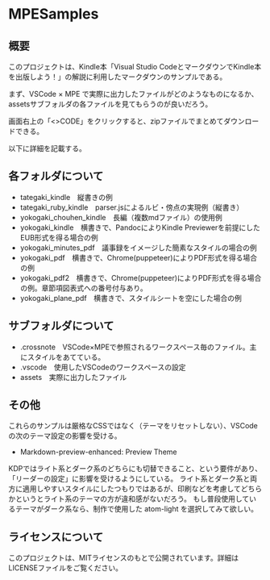 # MPESamples

## 概要

このプロジェクトは、Kindle本「Visual Studio CodeとマークダウンでKindle本を出版しよう！」の解説に利用したマークダウンのサンプルである。

まず、VSCode × MPE で実際に出力したファイルがどのようなものになるか、assetsサブフォルダの各ファイルを見てもらうのが良いだろう。

画面右上の「<>CODE」をクリックすると、zipファイルでまとめてダウンロードできる。

以下に詳細を記載する。

## 各フォルダについて

- tategaki_kindle　縦書きの例
- tategaki_ruby_kindle　parser.jsによるルビ・傍点の実現例（縦書き）
- yokogaki_chouhen_kindle　長編（複数mdファイル）の使用例
- yokogaki_kindle　横書きで、PandocによりKindle Previewerを前提にしたEUB形式を得る場合の例
- yokogaki_minutes_pdf　議事録をイメージした簡素なスタイルの場合の例
- yokogaki_pdf　横書きで、Chrome(puppeteer)によりPDF形式を得る場合の例
- yokogaki_pdf2　横書きで、Chrome(puppeteer)によりPDF形式を得る場合の例。章節項図表式への番号付与あり。
- yokogaki_plane_pdf　横書きで、スタイルシートを空にした場合の例

## サブフォルダについて

- .crossnote　VSCode×MPEで参照されるワークスペース毎のファイル。主にスタイルをあてている。
- .vscode　使用したVSCodeのワークスペースの設定
- assets　実際に出力したファイル

## その他

これらのサンプルは厳格なCSSではなく（テーマをリセットしない）、VSCodeの次のテーマ設定の影響を受ける。

- Markdown-preview-enhanced: Preview Theme

KDPではライト系とダーク系のどちらにも切替できること、という要件があり、「リーダーの設定」に影響を受けるようにしている。
ライト系とダーク系と両方に適用しやすいスタイルにしたつもりではあるが、印刷などを考慮してどちらかというとライト系のテーマの方が違和感がないだろう。
もし普段使用しているテーマがダーク系なら、制作で使用した atom-light を選択してみて欲しい。

## ライセンスについて

このプロジェクトは、MITライセンスのもとで公開されています。詳細はLICENSEファイルをご覧ください。

